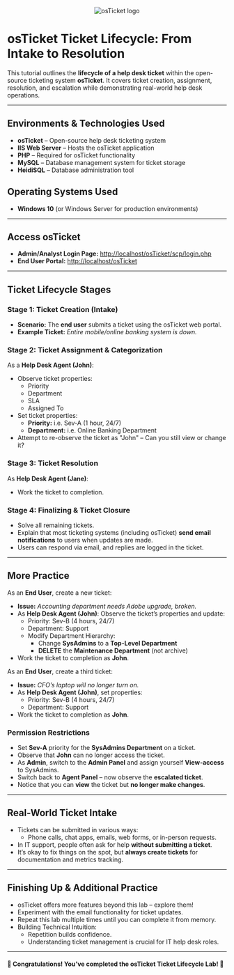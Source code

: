 <p align="center">
<img src="https://i.imgur.com/Clzj7Xs.png" alt="osTicket logo"/>
</p>

# osTicket Ticket Lifecycle: From Intake to Resolution  

This tutorial outlines the **lifecycle of a help desk ticket** within the open-source ticketing system **osTicket**. It covers ticket creation, assignment, resolution, and escalation while demonstrating real-world help desk operations.  

---

## Environments & Technologies Used  
- **osTicket** – Open-source help desk ticketing system  
- **IIS Web Server** – Hosts the osTicket application  
- **PHP** – Required for osTicket functionality  
- **MySQL** – Database management system for ticket storage  
- **HeidiSQL** – Database administration tool  

## Operating Systems Used  
- **Windows 10** (or Windows Server for production environments)  

---

## Access osTicket  

- **Admin/Analyst Login Page:** [http://localhost/osTicket/scp/login.php](http://localhost/osTicket/scp/login.php)  
- **End User Portal:** [http://localhost/osTicket](http://localhost/osTicket)  

---

## Ticket Lifecycle Stages  

### **Stage 1: Ticket Creation (Intake)**  
- **Scenario:** The **end user** submits a ticket using the osTicket web portal.  
- **Example Ticket:** *Entire mobile/online banking system is down.*  

### **Stage 2: Ticket Assignment & Categorization**  
As a **Help Desk Agent (John)**:  
- Observe ticket properties:  
  - Priority  
  - Department 
  - SLA  
  - Assigned To  
- Set ticket properties:  
  - **Priority:** i.e. Sev-A (1 hour, 24/7)  
  - **Department:** i.e. Online Banking Department  
- Attempt to re-observe the ticket as "John" – Can you still view or change it?  

### **Stage 3: Ticket Resolution**  
As **Help Desk Agent (Jane)**:  
- Work the ticket to completion.

### **Stage 4: Finalizing & Ticket Closure**  
- Solve all remaining tickets.  
- Explain that most ticketing systems (including osTicket) **send email notifications** to users when updates are made.  
- Users can respond via email, and replies are logged in the ticket.

---

## More Practice  
As an **End User**, create a new ticket:  
- **Issue:** *Accounting department needs Adobe upgrade, broken.*  
- As **Help Desk Agent (John)**: Observe the ticket’s properties and update:  
  - Priority: Sev-B (4 hours, 24/7)  
  - Department: Support  
  - Modify Department Hierarchy:  
    - Change **SysAdmins** to a **Top-Level Department**  
    - **DELETE** the **Maintenance Department** (not archive)  
- Work the ticket to completion as **John**.  

As an **End User**, create a third ticket:  
- **Issue:** *CFO’s laptop will no longer turn on.*  
- As **Help Desk Agent (John)**, set properties:  
  - Priority: Sev-B (4 hours, 24/7)  
  - Department: Support  
- Work the ticket to completion as **John**.  

### **Permission Restrictions**  
- Set **Sev-A** priority for the **SysAdmins Department** on a ticket.  
- Observe that **John** can no longer access the ticket.  
- As **Admin**, switch to the **Admin Panel** and assign yourself **View-access** to SysAdmins.  
- Switch back to **Agent Panel** – now observe the **escalated ticket**.  
- Notice that you can **view** the ticket but **no longer make changes**.   

---

## **Real-World Ticket Intake**  
- Tickets can be submitted in various ways:  
  - Phone calls, chat apps, emails, web forms, or in-person requests.  
- In IT support, people often ask for help **without submitting a ticket**.  
- It’s okay to fix things on the spot, but **always create tickets** for documentation and metrics tracking.  

---

## **Finishing Up & Additional Practice**  
- osTicket offers more features beyond this lab – explore them!  
- Experiment with the email functionality for ticket updates.  
- Repeat this lab multiple times until you can complete it from memory.  
- Building Technical Intuition:  
  - Repetition builds confidence.  
  - Understanding ticket management is crucial for IT help desk roles.  

---

#### 🎉 Congratulations! You’ve completed the osTicket Ticket Lifecycle Lab! 🎉 

